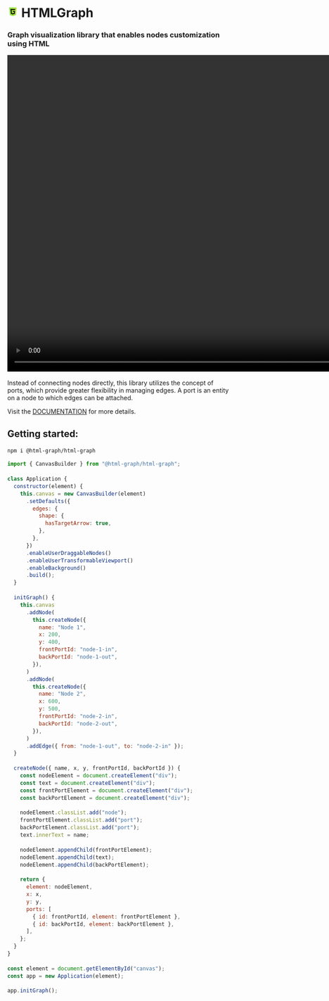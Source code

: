 <h1>
  <img src="/media/favicon.png" alt="HTMLGraph" width="25" height="25"/> HTMLGraph
</h1>

### Graph visualization library that enables nodes customization using HTML


<video width="1280" height="720" autoplay muted loop src="/media/advanced-demo.webm"></video>

<a target="_blank" href="https://html-graph.github.io/use-cases/advanced-demo/">
    <!-- <img width="100%" src="https://raw.githubusercontent.com/html-graph/html-graph/master/media/full-demo.gif"/> -->
</a>

Instead of connecting nodes directly, this library utilizes the concept of ports,
which provide greater flexibility in managing edges. A port is an entity on a
node to which edges can be attached.

Visit the <a target="_blank" href="https://html-graph.github.io">DOCUMENTATION</a> for more details.

## Getting started:

```
npm i @html-graph/html-graph
```

```javascript
import { CanvasBuilder } from "@html-graph/html-graph";

class Application {
  constructor(element) {
    this.canvas = new CanvasBuilder(element)
      .setDefaults({
        edges: {
          shape: {
            hasTargetArrow: true,
          },
        },
      })
      .enableUserDraggableNodes()
      .enableUserTransformableViewport()
      .enableBackground()
      .build();
  }

  initGraph() {
    this.canvas
      .addNode(
        this.createNode({
          name: "Node 1",
          x: 200,
          y: 400,
          frontPortId: "node-1-in",
          backPortId: "node-1-out",
        }),
      )
      .addNode(
        this.createNode({
          name: "Node 2",
          x: 600,
          y: 500,
          frontPortId: "node-2-in",
          backPortId: "node-2-out",
        }),
      )
      .addEdge({ from: "node-1-out", to: "node-2-in" });
  }

  createNode({ name, x, y, frontPortId, backPortId }) {
    const nodeElement = document.createElement("div");
    const text = document.createElement("div");
    const frontPortElement = document.createElement("div");
    const backPortElement = document.createElement("div");

    nodeElement.classList.add("node");
    frontPortElement.classList.add("port");
    backPortElement.classList.add("port");
    text.innerText = name;

    nodeElement.appendChild(frontPortElement);
    nodeElement.appendChild(text);
    nodeElement.appendChild(backPortElement);

    return {
      element: nodeElement,
      x: x,
      y: y,
      ports: [
        { id: frontPortId, element: frontPortElement },
        { id: backPortId, element: backPortElement },
      ],
    };
  }
}

const element = document.getElementById("canvas");
const app = new Application(element);

app.initGraph();
```

